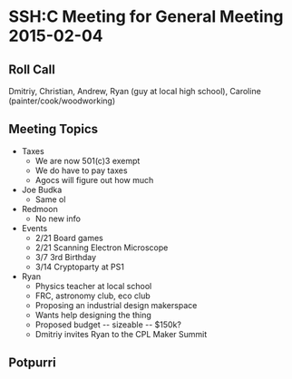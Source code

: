 SSH:C Meeting for General Meeting 2015-02-04
============================================

Roll Call
---------

Dmitriy, Christian, Andrew, Ryan (guy at local high school), Caroline (painter/cook/woodworking)

Meeting Topics
--------------

- Taxes
	- We are now 501(c)3 exempt
	- We do have to pay taxes
	- Agocs will figure out how much
- Joe Budka
	- Same ol
- Redmoon
	- No new info
- Events
	- 2/21 Board games
	- 2/21 Scanning Electron Microscope
	- 3/7 3rd Birthday
	- 3/14 Cryptoparty at PS1
- Ryan
	- Physics teacher at local school
	- FRC, astronomy club, eco club
	- Proposing an industrial design makerspace
	- Wants help designing the thing
	- Proposed budget -- sizeable -- $150k?
	- Dmitriy invites Ryan to the CPL Maker Summit


Potpurri
--------

